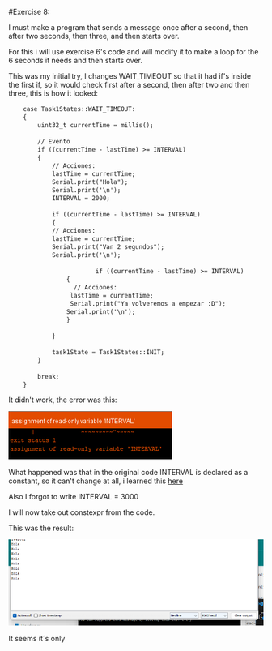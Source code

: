 #Exercise 8:

I must make a program that sends a message once after a second, then after two seconds, then three, and then starts over.

For this i will use exercise 6's code and will modify it to make a loop for the 6 seconds it needs and then starts over.

This was my initial try, I changes WAIT_TIMEOUT so that it had if's inside the first if, so it would check first after a second, then after two and then three, this is how it looked:

```
    case Task1States::WAIT_TIMEOUT:
    {
        uint32_t currentTime = millis();

        // Evento
        if ((currentTime - lastTime) >= INTERVAL)
        {
            // Acciones:
            lastTime = currentTime;
            Serial.print("Hola");
            Serial.print('\n');
            INTERVAL = 2000;

            if ((currentTime - lastTime) >= INTERVAL)
            {
            // Acciones:
            lastTime = currentTime;
            Serial.print("Van 2 segundos");
            Serial.print('\n');
                        
                        if ((currentTime - lastTime) >= INTERVAL)
                {
                  // Acciones:
                 lastTime = currentTime;
                 Serial.print("Ya volveremos a empezar :D");
                Serial.print('\n');            
                }

            }

            task1State = Task1States::INIT;
        }
        
        break;
    }
```

It didn't work, the error was this:

![error](image.png)

What happened was that in the original code INTERVAL is declared as a constant, so it can't change at all, i learned this [here](https://forum.arduino.cc/t/error-compilacion-assignment-of-read-only-variable/522138)

Also I forgot to write INTERVAL = 3000

I will now take out constexpr from the code.

This was the result:

![nooo](image-1.png)

It seems it´s only


